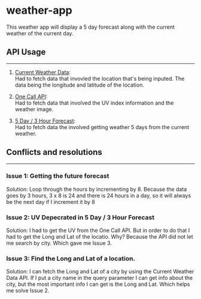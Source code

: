 # weather-app

This weather app will display a 5 day forecast along with the current weather of the current day.

## API Usage
---
1. [Current Weather Data](https://openweathermap.org/current):</br>
Had to fetch data that invovled the location that's being inputed. The data being the longitude and latitude of the location.</br>

2. [One Call API](https://openweathermap.org/api/one-call-api):</br>
Had to fetch data that involved the UV index information and the weather image.</br>

3. [5 Day / 3 Hour Forecast](https://openweathermap.org/forecast5):</br>
Had to fetch data the involved getting weather 5 days from the current weather.</br>


## Conflicts and resolutions
---
### **Issue 1: Getting the future forecast**

Solution: Loop through the hours by incrementing by 8. Because the data goes by 3 hours, 3 x 8 is 24 and there is 24 hours in a day, so it will always be the next day if I increment it by 8

### **Issue 2: UV Depecrated in 5 Day / 3 Hour Forecast**

Solution: I had to get the UV from the One Call API. But in order to do that I had to get the Long and Lat of the locatio. Why? Because the API did not let me search by city. Which gave me Issue 3.

### **Issue 3: Find the Long and Lat of a location.**

Solution: I can fetch the Long and Lat of a city by using the Current Weather Data API. If I put a city name in the query parameter I can get info about the city, but the most important info I can get is the Long and Lat. Which helps me solve Issue 2.